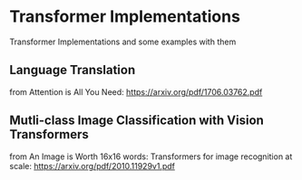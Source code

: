 # Transformer Implementations 

Transformer Implementations and some examples with them

## Language Translation

from Attention is All You Need: https://arxiv.org/pdf/1706.03762.pdf

## Mutli-class Image Classification with Vision Transformers

from An Image is Worth 16x16 words: Transformers for image recognition at scale: https://arxiv.org/pdf/2010.11929v1.pdf